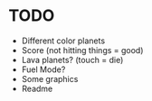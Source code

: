 # TODO

- Different color planets
- Score (not hitting things = good)
- Lava planets? (touch = die)
- Fuel Mode?
- Some graphics
- Readme
